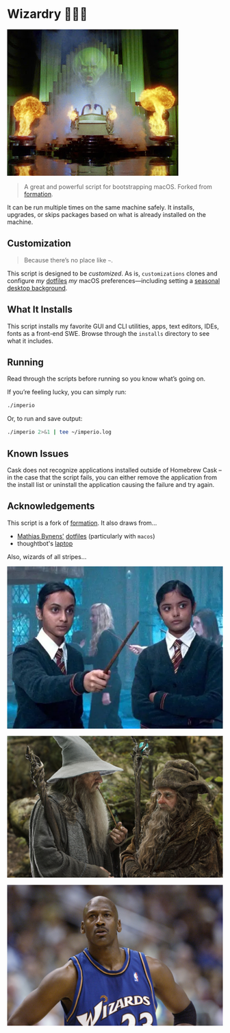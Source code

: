 # Wizardry 🧙🏾‍♂️

![The Wizard of Oz](assets/oz.jpg)

> A great and powerful script for bootstrapping macOS. Forked from [formation](https://github.com/minamarkham/formation).

It can be run multiple times on the same machine safely. It installs, upgrades, or skips packages based on what is already installed on the machine.

## Customization

> Because there’s no place like `~`.

This script is designed to be _customized_. As is, `customizations` clones and configure _my_ [dotfiles](https://github.com/ndmekala/dotfiles) _my_ macOS preferences—including setting a [seasonal desktop background](https://github.com/ndmekala/bgs).

## What It Installs

This script installs my favorite GUI and CLI utilities, apps, text editors, IDEs, fonts as a front-end SWE. Browse through the `installs` directory to see what it includes.

## Running

Read through the scripts before running so you know what’s going on.

If you’re feeling lucky, you can simply run:

```sh
./imperio
```
Or, to run and save output:

```sh
./imperio 2>&1 | tee ~/imperio.log
```

## Known Issues

Cask does not recognize applications installed outside of Homebrew Cask – in the case that the script fails, you can either remove the application from the install list or uninstall the application causing the failure and try again.

## Acknowledgements

This script is a fork of [formation](https://github.com/minamarkham/formation). It also draws from…
- [Mathias Bynens'](https://github.com/mathiasbynens) [dotfiles](https://github.com/mathiasbynens/dotfiles) (particularly with `macos`)
- thoughtbot's [laptop](https://github.com/thoughtbot/laptop/)

Also, wizards of all stripes…

![The Patil twins from the Harry Potter films](assets/patil-twins.webp)

![Gandalf and Radagast from Lord of the Rings](assets/gandalf-and-radagast.jpg)

![Michale Jordan on the Washington Wizards](assets/mj.jpeg)



